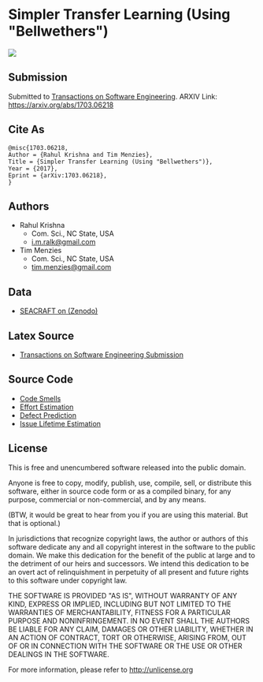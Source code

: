 
# Simpler Transfer Learning (Using "Bellwethers")

![](http://graphics8.nytimes.com/images/2013/01/27/business/27-STRA/27-STRA-articleLarge.jpg)

## Submission 

Submitted to [Transactions on Software Engineering](https://www.computer.org/web/tse). ARXIV Link: https://arxiv.org/abs/1703.06218

## Cite As

```
@misc{1703.06218,
Author = {Rahul Krishna and Tim Menzies},
Title = {Simpler Transfer Learning (Using "Bellwethers")},
Year = {2017},
Eprint = {arXiv:1703.06218},
}
```

## Authors

+ Rahul Krishna
  + Com. Sci., NC State, USA 
  + i.m.ralk@gmail.com
+ Tim Menzies
  + Com. Sci., NC State, USA 
  + tim.menzies@gmail.com

## Data

+ [SEACRAFT on (Zenodo)](https://zenodo.org/communities/seacraft/?page=1&size=20)

## Latex Source

+ [Transactions on Software Engineering Submission](https://github.com/ai-se/Bellwethers-jour)

## Source Code

+ [Code Smells](https://github.com/rahlk/Bellwether/tree/master/smells)
+ [Effort Estimation](https://github.com/rahlk/Bellwether/tree/master/effort)
+ [Defect Prediction](https://github.com/rahlk/Bellwether/tree/master/defects)
+ [Issue Lifetime Estimation](https://github.com/rahlk/Bellwether/tree/master/issueCloseTime)

## License

This is free and unencumbered software released into the public domain.

Anyone is free to copy, modify, publish, use, compile, sell, or distribute this software, either in source code form or as a compiled binary, for any purpose, commercial or non-commercial, and by any means.

(BTW, it would be great to hear from you if you are using this material. But that is optional.)

In jurisdictions that recognize copyright laws, the author or authors of this software dedicate any and all copyright interest in the software to the public domain. We make this dedication for the benefit of the public at large and to the detriment of our heirs and successors. We intend this dedication to be an overt act of relinquishment in perpetuity of all present and future rights to this software under copyright law.

THE SOFTWARE IS PROVIDED "AS IS", WITHOUT WARRANTY OF ANY KIND, EXPRESS OR IMPLIED, INCLUDING BUT NOT LIMITED TO THE WARRANTIES OF MERCHANTABILITY, FITNESS FOR A PARTICULAR PURPOSE AND NONINFRINGEMENT. IN NO EVENT SHALL THE AUTHORS BE LIABLE FOR ANY CLAIM, DAMAGES OR OTHER LIABILITY, WHETHER IN AN ACTION OF CONTRACT, TORT OR OTHERWISE, ARISING FROM, OUT OF OR IN CONNECTION WITH THE SOFTWARE OR THE USE OR OTHER DEALINGS IN THE SOFTWARE.

For more information, please refer to http://unlicense.org
  
